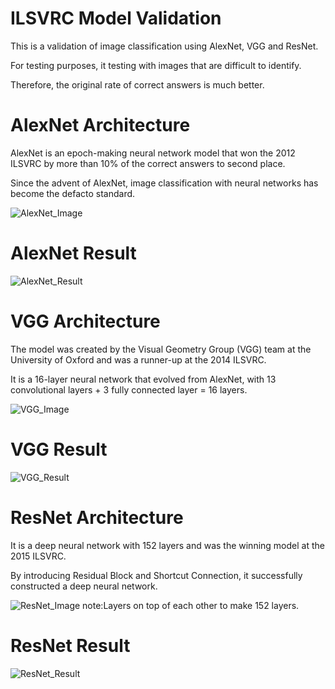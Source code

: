 # ILSVRC Model Validation

This is a validation of image classification using AlexNet, VGG and ResNet.

For testing purposes, it testing with images that are difficult to identify.

Therefore, the original rate of correct answers is much better.

# AlexNet Architecture

AlexNet is an epoch-making neural network model that won the 2012 ILSVRC by more than 10% of the correct answers to second place.

Since the advent of AlexNet, image classification with neural networks has become the defacto standard.

![AlexNet_Image](https://user-images.githubusercontent.com/36861752/87238994-98e22880-c444-11ea-8709-7eb3a8edbd9f.jpg)

# AlexNet Result
![AlexNet_Result](https://user-images.githubusercontent.com/36861752/87239004-cf1fa800-c444-11ea-9da9-c839d9ac611f.jpg)

# VGG Architecture

The model was created by the Visual Geometry Group (VGG) team at the University of Oxford and was a runner-up at the 2014 ILSVRC.

It is a 16-layer neural network that evolved from AlexNet, with 13 convolutional layers + 3 fully connected layer = 16 layers.

![VGG_Image](https://user-images.githubusercontent.com/36861752/87238999-b1524300-c444-11ea-858a-5b6067018ab0.jpg)

# VGG Result
![VGG_Result](https://user-images.githubusercontent.com/36861752/87239009-dfd01e00-c444-11ea-8a2b-644f70738f2c.jpg)

# ResNet Architecture

It is a deep neural network with 152 layers and was the winning model at the 2015 ILSVRC.

By introducing Residual Block and Shortcut Connection, it successfully constructed a deep neural network.

![ResNet_Image](https://user-images.githubusercontent.com/36861752/87239001-bc0cd800-c444-11ea-9504-4279b97bc036.jpg)
note:Layers on top of each other to make 152 layers.

# ResNet Result
![ResNet_Result](https://user-images.githubusercontent.com/36861752/87239013-ee1e3a00-c444-11ea-95d6-0c4d8f54cadc.jpg)
